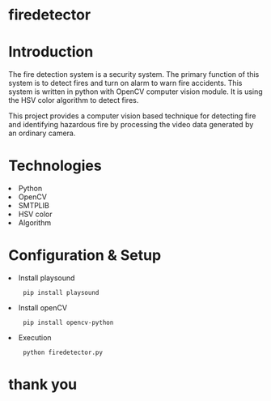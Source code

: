 # firedetector
<h1>Introduction</h1>

The fire detection system is a security system. The primary function of this system is to detect fires and turn on alarm to warn fire accidents. This system is written in python with OpenCV computer vision module. It is using the HSV color algorithm to detect fires.

This project provides a computer vision based technique for detecting fire and identifying hazardous fire by processing the video data generated by an ordinary camera.

<h1>Technologies</h1>
<li>Python</li>
<li>OpenCV</li>
<li>SMTPLIB</li>
<li>HSV color</li>
<li>Algorithm</li>
<h1>Configuration & Setup</h1>
<li>Install playsound</li>

        pip install playsound

<li>Install openCV</li>

        pip install opencv-python

<li>Execution</li>

        python firedetector.py

<h1>thank you</h1>
